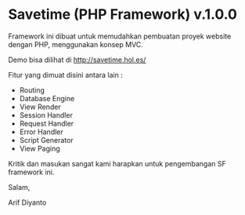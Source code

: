 # Savetime (PHP Framework) v.1.0.0
Framework ini dibuat untuk memudahkan pembuatan proyek website dengan PHP, menggunakan konsep MVC.

Demo bisa dilihat di http://savetime.hol.es/

Fitur yang dimuat disini antara lain :
- Routing
- Database Engine
- View Render
- Session Handler
- Request Handler
- Error Handler
- Script Generator
- View Paging

Kritik dan masukan sangat kami harapkan untuk pengembangan SF framework ini.

Salam, 

Arif Diyanto
